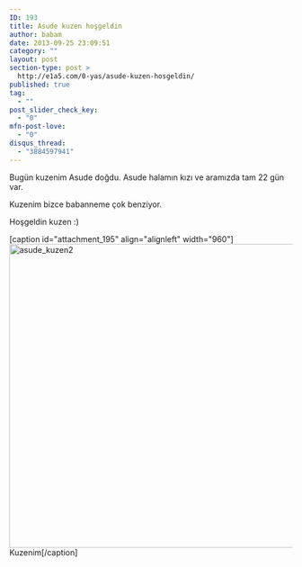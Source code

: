```yaml
---
ID: 193
title: Asude kuzen hoşgeldin
author: babam
date: 2013-09-25 23:09:51
category: ""
layout: post
section-type: post >
  http://e1a5.com/0-yas/asude-kuzen-hosgeldin/
published: true
tag:
  - ""
post_slider_check_key:
  - "0"
mfn-post-love:
  - "0"
disqus_thread:
  - "3884597941"
---
```

Bugün kuzenim Asude doğdu. Asude halamın kızı ve aramızda tam 22 gün var.

Kuzenim bizce babanneme çok benziyor.

Hoşgeldin kuzen :)
<div style="clear:both;"></div>

[caption id="attachment_195" align="alignleft" width="960"]<a href="http://e1a5.com/wp-content/uploads/2013/09/asude_kuzen2.jpg"><img class="size-full wp-image-195" alt="asude_kuzen2" src="http://e1a5.com/wp-content/uploads/2013/09/asude_kuzen2.jpg" width="960" height="540" /></a> Kuzenim[/caption]

